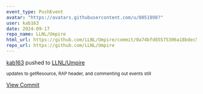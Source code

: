```yaml
---
event_type: PushEvent
avatar: "https://avatars.githubusercontent.com/u/8051898?"
user: kab163
date: 2024-09-17
repo_name: LLNL/Umpire
html_url: https://github.com/LLNL/Umpire/commit/0a74bfd85575306a18bdec5f4ff17196de5a61ee
repo_url: https://github.com/LLNL/Umpire
---
```


<a href='https://github.com/kab163' target='_blank'>kab163</a> pushed to <a href='https://github.com/LLNL/Umpire' target='_blank'>LLNL/Umpire</a>

<small>updates to getResource, RAP header, and commenting out events still</small>

<a href='https://github.com/LLNL/Umpire/commit/0a74bfd85575306a18bdec5f4ff17196de5a61ee' target='_blank'>View Commit</a>